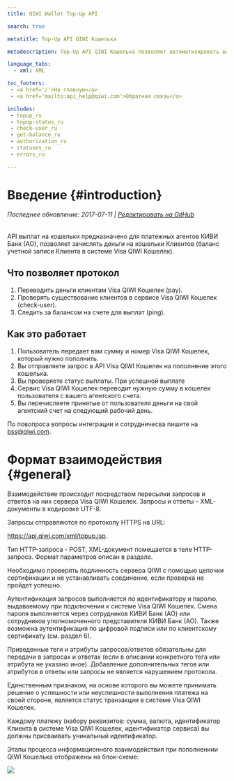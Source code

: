 ```yaml
---
title: QIWI Wallet Top-Up API

search: true

metatitle: Top-Up API QIWI Кошелька

metadescription: Top-Up API QIWI Кошелька позволяет автоматизировать выплаты на QIWI Кошельки пользователей.

language_tabs:
  - xml: XML

toc_footers:
 - <a href='/'>На главную</a>
 - <a href='mailto:api_help@qiwi.com'>Обратная связь</a>

includes:
 - topup_ru
 - topup-status_ru
 - check-user_ru
 - get-balance_ru
 - authorization_ru
 - statuses_ru
 - errors_ru

---
```


# Введение {#introduction}

###### Последнее обновление: 2017-07-11 | [Редактировать на GitHub](https://github.com/QIWI-API/topup-wallet-doc/blob/master/topup_ru.html.md)

API выплат на кошельки предназначено для платежных агентов КИВИ Банк (АО), позволяет зачислять деньги на кошельки Клиентов (баланс учетной записи Клиента в системе Visa QIWI Кошелек).

## Что позволяет протокол

1. Переводить деньги клиентам Visa QIWI Кошелек (pay).
2. Проверять существование клиентов в сервисе Visa QIWI Кошелек (check-user).
3. Следить за балансом на счете для выплат (ping).

## Как это работает

1. Пользователь передает вам сумму и номер Visa QIWI Кошелек, который нужно пополнить.
2. Вы отправляете запрос в API Visa QIWI Кошелек на пополнение этого кошелька.
3. Вы проверяете статус выплаты. При успешной выплате
3. Сервис Visa QIWI Кошелек переводит нужную сумму в кошелек пользователя с вашего агентского счета.
4. Вы перечисляете принятые от пользователя деньги на свой агентский счет на следующий рабочий день.

По повопроса вопросы интеграции и сотрудничесва пишите на <a href="mailto:bss@qiwi.com">bss@qiwi.com</a>.

# Формат взаимодействия {#general}

Взаимодействие происходит посредством пересылки запросов и ответов на них сервера Visa QIWI Кошелек. Запросы и ответы – XML-документы в кодировке UTF-8.

Запросы отправляются по протоколу HTTPS на URL:

https://api.qiwi.com/xml/topup.jsp.

Тип HTTP-запроса - POST, XML-документ помещается в теле HTTP-запроса. Формат параметров описан в разделе.

Необходимо проверять подлинность сервера QIWI с помощью цепочки сертификации и не устанавливать соединение, если проверка не пройдет успешно.

Аутентификация запросов выполняется по идентификатору и паролю, выдаваемому при подключении к системе Visa QIWI Кошелек. Смена пароля выполняется через сотрудников КИВИ Банк (АО) или сотрудников уполномоченного представителя КИВИ Банк (АО). Также возможна аутентификация по цифровой подписи или по клиентскому сертификату (см. раздел 6).

Приведенные теги и атрибуты запросов/ответов обязательны для передачи в запросах и ответах (если в описании конкретного тега или атрибута не указано иное). Добавление дополнительных тегов или атрибутов в ответы или запросы не является нарушением протокола.

Единственным признаком, на основе которого вы можете принимать решение о успешности или неуспешности выполнения платежа на своей стороне, является статус транзакции в системе Visa QIWI Кошелек.

Каждому платежу (набору реквизитов: сумма, валюта, идентификатор Клиента в системе Visa QIWI Кошелек, идентификатор сервиса) вы должны присваивать уникальный идентификатор.

Этапы процесса информационного взаимодействия при пополнениии QIWI Кошелька отображены на блок-схеме:

<img src="images/topup.png" />


